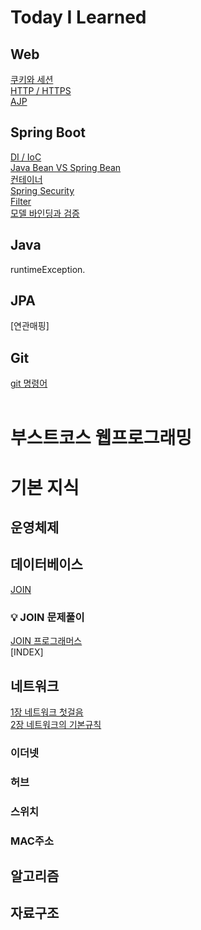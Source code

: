 # Today I Learned
## Web
[쿠키와 세션](https://github.com/hwang11/TIL/blob/master/WEB/%EC%BF%A0%ED%82%A4%EC%99%80%EC%84%B8%EC%85%98.md)  
[HTTP / HTTPS](https://github.com/hwang11/TIL/blob/master/WEB/HTTP%EC%99%80%20HTTPS.md)  
[AJP](https://github.com/hwang11/TIL/blob/master/WEB/AJP.md)  

## Spring Boot
[DI / IoC](https://github.com/hwang11/TIL/blob/master/SpringBoot/IoC%20%26%20DI.md)    
[Java Bean VS Spring Bean](https://github.com/hwang11/TIL/blob/master/SpringBoot/Java%20Bean%20VS%20Spring%20Bean.md)    
[컨테이너](https://github.com/hwang11/TIL/blob/master/SpringBoot/Container.md)  
[Spring Security](https://github.com/hwang11/TIL/blob/master/SpringBoot/Spring%20Security.md)  
[Filter](https://github.com/hwang11/TIL/blob/master/SpringBoot/Filter.md)  
[모델 바인딩과 검증](https://github.com/hwang11/TIL/blob/master/SpringBoot/%EB%AA%A8%EB%8D%B8%20%EB%B0%94%EC%9D%B8%EB%94%A9%EA%B3%BC%20%EA%B2%80%EC%A6%9D.md)  


## Java  
runtimeException. 
## JPA  
[연관매핑]  
## Git  
[git 명령어](https://github.com/hwang11/TIL/blob/master/git/git%EB%AA%85%EB%A0%B9%EC%96%B4.md)
<br>
<br>
# 부스트코스 웹프로그래밍  

# 기본 지식
## 운영체제
## 데이터베이스
[JOIN](https://github.com/hwang11/TIL/blob/master/%EB%8D%B0%EC%9D%B4%ED%84%B0%EB%B2%A0%EC%9D%B4%EC%8A%A4/JOIN.md)  
### 💡 JOIN 문제풀이  
[JOIN 프로그래머스](https://github.com/hwang11/TIL/blob/master/%EB%8D%B0%EC%9D%B4%ED%84%B0%EB%B2%A0%EC%9D%B4%EC%8A%A4/JOIN_programmers.md)  
[INDEX]
## 네트워크
[1장 네트워크 첫걸음](https://github.com/hwang11/TIL/blob/master/%EB%84%A4%ED%8A%B8%EC%9B%8C%ED%81%AC/1%EC%9E%A5%20%EB%84%A4%ED%8A%B8%EC%9B%8C%ED%81%AC%20%EC%B2%AB%EA%B1%B8%EC%9D%8C.md)  
[2장 네트워크의 기본규칙](https://github.com/hwang11/TIL/blob/master/%EB%84%A4%ED%8A%B8%EC%9B%8C%ED%81%AC/2%EC%9E%A5%20%EB%84%A4%ED%8A%B8%EC%9B%8C%ED%81%AC%EC%9D%98%20%EA%B8%B0%EB%B3%B8%20%EA%B7%9C%EC%B9%99.md)

### 이더넷  
### 허브
### 스위치
### MAC주소  
## 알고리즘
## 자료구조
